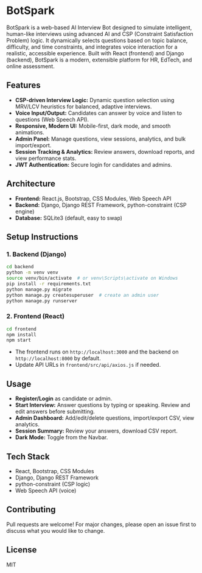 # BotSpark

BotSpark is a web-based AI Interview Bot designed to simulate intelligent, human-like interviews using advanced AI and CSP (Constraint Satisfaction Problem) logic. It dynamically selects questions based on topic balance, difficulty, and time constraints, and integrates voice interaction for a realistic, accessible experience. Built with React (frontend) and Django (backend), BotSpark is a modern, extensible platform for HR, EdTech, and online assessment.

## Features
- **CSP-driven Interview Logic:** Dynamic question selection using MRV/LCV heuristics for balanced, adaptive interviews.
- **Voice Input/Output:** Candidates can answer by voice and listen to questions (Web Speech API).
- **Responsive, Modern UI:** Mobile-first, dark mode, and smooth animations.
- **Admin Panel:** Manage questions, view sessions, analytics, and bulk import/export.
- **Session Tracking & Analytics:** Review answers, download reports, and view performance stats.
- **JWT Authentication:** Secure login for candidates and admins.

## Architecture
- **Frontend:** React.js, Bootstrap, CSS Modules, Web Speech API
- **Backend:** Django, Django REST Framework, python-constraint (CSP engine)
- **Database:** SQLite3 (default, easy to swap)

## Setup Instructions

### 1. Backend (Django)
```bash
cd backend
python -m venv venv
source venv/bin/activate  # or venv\Scripts\activate on Windows
pip install -r requirements.txt
python manage.py migrate
python manage.py createsuperuser  # create an admin user
python manage.py runserver
```

### 2. Frontend (React)
```bash
cd frontend
npm install
npm start
```

- The frontend runs on `http://localhost:3000` and the backend on `http://localhost:8000` by default.
- Update API URLs in `frontend/src/api/axios.js` if needed.

## Usage
- **Register/Login** as candidate or admin.
- **Start Interview:** Answer questions by typing or speaking. Review and edit answers before submitting.
- **Admin Dashboard:** Add/edit/delete questions, import/export CSV, view analytics.
- **Session Summary:** Review your answers, download CSV report.
- **Dark Mode:** Toggle from the Navbar.

## Tech Stack
- React, Bootstrap, CSS Modules
- Django, Django REST Framework
- python-constraint (CSP logic)
- Web Speech API (voice)

## Contributing
Pull requests are welcome! For major changes, please open an issue first to discuss what you would like to change.

## License
MIT

